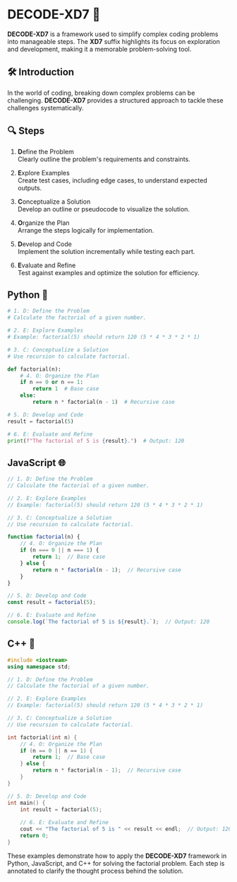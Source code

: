 # DECODE-XD7 🚀

**DECODE-XD7** is a framework used to simplify complex coding problems into manageable steps. The **XD7** suffix highlights its focus on exploration and development, making it a memorable problem-solving tool. 




## 🛠️ Introduction
In the world of coding, breaking down complex problems can be challenging. **DECODE-XD7** provides a structured approach to tackle these challenges systematically.


## 🔍 Steps

1. **D**efine the Problem  
   Clearly outline the problem's requirements and constraints.

2. **E**xplore Examples  
   Create test cases, including edge cases, to understand expected outputs.

3. **C**onceptualize a Solution  
   Develop an outline or pseudocode to visualize the solution.

4. **O**rganize the Plan  
   Arrange the steps logically for implementation.

5. **D**evelop and Code  
   Implement the solution incrementally while testing each part.

6. **E**valuate and Refine  
   Test against examples and optimize the solution for efficiency.


## Python 🐍

```python
# 1. D: Define the Problem
# Calculate the factorial of a given number.

# 2. E: Explore Examples
# Example: factorial(5) should return 120 (5 * 4 * 3 * 2 * 1)

# 3. C: Conceptualize a Solution
# Use recursion to calculate factorial.

def factorial(n):
    # 4. O: Organize the Plan
    if n == 0 or n == 1:
        return 1  # Base case
    else:
        return n * factorial(n - 1)  # Recursive case

# 5. D: Develop and Code
result = factorial(5)

# 6. E: Evaluate and Refine
print(f"The factorial of 5 is {result}.")  # Output: 120
```
## JavaScript 🌐

```javascript
// 1. D: Define the Problem
// Calculate the factorial of a given number.

// 2. E: Explore Examples
// Example: factorial(5) should return 120 (5 * 4 * 3 * 2 * 1)

// 3. C: Conceptualize a Solution
// Use recursion to calculate factorial.

function factorial(n) {
    // 4. O: Organize the Plan
    if (n === 0 || n === 1) {
        return 1;  // Base case
    } else {
        return n * factorial(n - 1);  // Recursive case
    }
}

// 5. D: Develop and Code
const result = factorial(5);

// 6. E: Evaluate and Refine
console.log(`The factorial of 5 is ${result}.`);  // Output: 120
```

## C++ 🚀

```cpp
#include <iostream>
using namespace std;

// 1. D: Define the Problem
// Calculate the factorial of a given number.

// 2. E: Explore Examples
// Example: factorial(5) should return 120 (5 * 4 * 3 * 2 * 1)

// 3. C: Conceptualize a Solution
// Use recursion to calculate factorial.

int factorial(int n) {
    // 4. O: Organize the Plan
    if (n == 0 || n == 1) {
        return 1;  // Base case
    } else {
        return n * factorial(n - 1);  // Recursive case
    }
}

// 5. D: Develop and Code
int main() {
    int result = factorial(5);
    
    // 6. E: Evaluate and Refine
    cout << "The factorial of 5 is " << result << endl;  // Output: 120
    return 0;
}
```



These examples demonstrate how to apply the **DECODE-XD7** framework in Python, JavaScript, and C++ for solving the factorial problem. Each step is annotated to clarify the thought process behind the solution.


